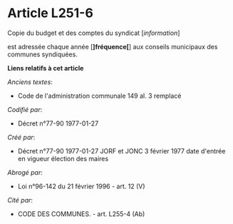 # Article L251-6

Copie du budget et des comptes du syndicat [*information*]

est adressée chaque année [**]fréquence[**] aux conseils municipaux des communes syndiquées.

**Liens relatifs à cet article**

_Anciens textes_:

  - Code de l'administration communale 149 al. 3 remplacé

_Codifié par_:

  - Décret n°77-90 1977-01-27

_Créé par_:

  - Décret n°77-90 1977-01-27 JORF et JONC 3 février 1977 date d'entrée en vigueur élection des maires

_Abrogé par_:

  - Loi n°96-142 du 21 février 1996 - art. 12 (V)

_Cité par_:

  - CODE DES COMMUNES. - art. L255-4 (Ab)
